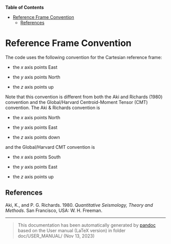 **Table of Contents**

- [Reference Frame Convention](#cha:Reference-Frame-Convention)
  - [References](#references)

Reference Frame Convention
==========================

The code uses the following convention for the Cartesian reference frame:

- the $x$ axis points East

- the $y$ axis points North

- the $z$ axis points up

Note that this convention is different from both the Aki and Richards (1980) convention and the Global/Harvard Centroid-Moment Tensor (CMT) convention. The Aki & Richards convention is

- the $x$ axis points North

- the $y$ axis points East

- the $z$ axis points down

and the Global/Harvard CMT convention is

- the $x$ axis points South

- the $y$ axis points East

- the $z$ axis points up

References
----------

Aki, K., and P. G. Richards. 1980. *Quantitative Seismology, Theory and Methods*. San Francisco, USA: W. H. Freeman.

-----
> This documentation has been automatically generated by [pandoc](http://www.pandoc.org)
> based on the User manual (LaTeX version) in folder doc/USER_MANUAL/
> (Nov 13, 2023)

